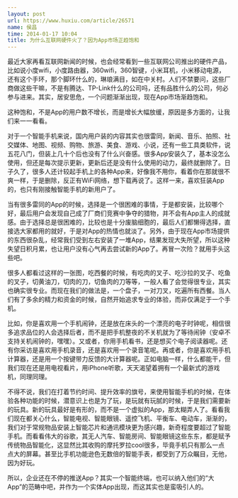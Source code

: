 ```yaml
---
layout: post
url: https://www.huxiu.com/article/26571
name: 侯昌
time: 2014-01-17 10:04
title: 为什么互联网硬件火了？因为App市场正趋饱和
---
```

最近大家再看互联网新闻的时候，也会经常看到一些互联网公司推出的硬件产品，比如说小度wifi，小度路由器，360wifi，360智键，小米耳机，小米移动电源，还有这个手环，那个脚环什么的，琳琅满目，如在中关村。人们不禁要问，这些厂商做这些干嘛，不是有腾达、TP-Link什么的公司吗，还有品胜什么的公司，何必参与进来。其实，居安思危，一个问题渐渐出现，现在App市场渐趋饱和。

这种饱和，不是App的用户数不增长，而是增长大幅放缓，原因是多方面的，让我们来一一看看。

对于一个智能手机来说，国内用户装的内容其实也很雷同，新闻、音乐、拍照、社交媒体、地图、视频、购物、旅游、美食、游戏、小说，还有一些工具类软件，说五花八门，但装上几十个后也没有了什么兴奋感。很多App安装久了，基本没怎么使用，但还是每次提示更新，更新后还是没有什么使用的动力，最终就删除了。日子久了，很多人还计较起手机上的各种App来，好像我不用你，看着你在那就很不爽一样，于是删除，反正有WiFi网络，想下载再说了。这样一来，喜欢狂装App的，也只有刚接触智能手机的新用户了。

当有很多雷同的App的时候，选择是一个很困难的事情，于是都安装，比较哪个好，最后用户会发现自己成了厂商们竞赛中争夺的猎物，并不会有App主人的成就感。由于选择总是很困难的，比较也是十分废脑细胞的，最后人们都懒得选择，直接选大家都用的就好，于是对App的热情也就淡了。另外，由于现在App市场提供的东西很杂乱，经常我们受到左右安装了一堆App，结果发现大失所望，所以这种失望日积月累，也让用户没有心气再去尝试新的App了。再冒一次险？就用手头这些吧。

很多人都看过这样的一张图，吃西餐的时候，有吃肉的叉子、吃沙拉的叉子、吃鱼的叉子，切黄油刀，切肉的刀，切鱼肉的刀等等，一般人看了会觉得很专业，其实也确实很专业。而现在我们的做法是，一个盘子，一对刀叉，吃遍所有西餐。当人们有了多余的精力和资金的时候，自然开始追求专业的体验，而非仅满足于一个手机。

比如，你是喜欢用一个手机闹钟，还是放在床头的一个漂亮的电子时钟呢，相信很多追求品位的人会选择后者，而不是把手机整夜的不关机就为了等待闹钟（安卓不支持关机闹钟的，嘿嘿）。又或者，你用手机看书，还是想买个电子阅读器呢。还有你采访是喜欢用手机录音，还是喜欢用一个录音笔呢。再或者，你是喜欢用手机计算器，还是用一个按键带力反馈的大计算器呢。正如电脑一样，什么都能干，但我们现在还是用电视看片，用iPhone听歌，天天渴望着拥有一个最新式的游戏机，同理同理。

不得不说，我们在打着节约时间、提升效率的旗号，来使用智能手机的时候，在体验各种功能的时候，潜意识上也是为了玩，是玩就有玩腻的时候，于是我们需要新的玩具。新的玩具最好是有形的，而不是一个虚拟的App，那太糊弄人了。看看我们现在都关心什么，智能电视、智能眼镜、遥控飞机、平衡车、电动车，渐渐的，我们对于常规物品安装上智能芯片和通讯模块更为感兴趣，新奇程度要超过了智能手机。而看看伟大的谷歌，其无人汽车、智能房间、智能眼镜这些东东，都是赋予传统物品智能化，这显然比其收购的摩托罗拉cool很多，毕竟手机只有那么一点点大的屏幕。甚至比手机功能逊色无数倍的智能手表，都受到了万众瞩目，无他，因为好玩。

所以，企业还在不停的推送App？其实一个智能终端，也可以纳入他们的“大App”的范畴中吧，并作为一个实体App出现，而这其实也是蛮吸引人的。

